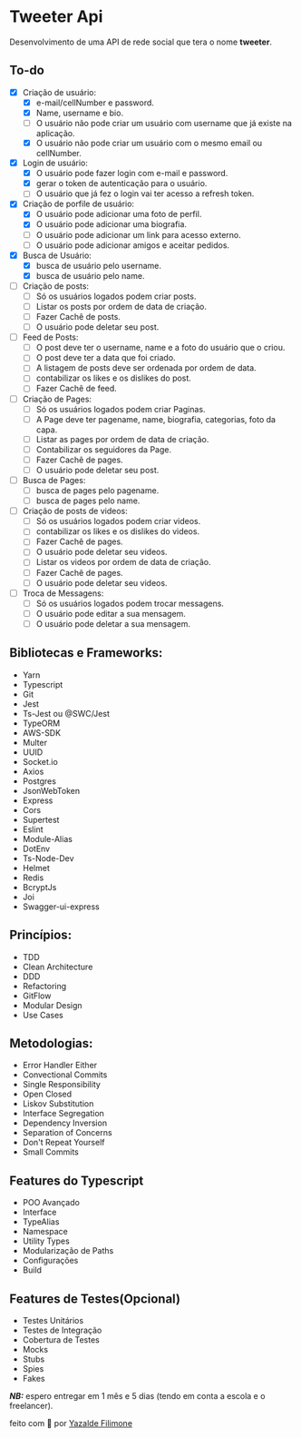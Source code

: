 # Tweeter Api

Desenvolvimento de uma  API de rede social que tera o nome **tweeter**.

## To-do

- [x] Criação de usuário:
  - [x] e-mail/cellNumber e password.
  - [x] Name, username e bio.
  - [ ] O usuário não pode criar um usuário com username que já existe na aplicação.
  - [x] O usuário não pode criar um usuário com o mesmo email ou cellNumber.
- [x] Login de usuário:
  - [x] O usuário pode fazer login com e-mail e password.
  - [x] gerar o token de autenticação para o usuário.
  - [ ] O usuário que já fez o login vai ter acesso a refresh token.
- [x] Criação de porfile de usuário:
  - [x] O usuário pode adicionar uma foto de perfil.
  - [x] O usuário pode adicionar uma biografia.
  - [ ] O usuário pode adicionar um link para acesso externo.
  - [ ] O usuário pode adicionar amigos e aceitar pedidos.
- [x] Busca de Usuário:
  - [x] busca de usuário pelo username.
  - [x] busca de usuário pelo name.
- [ ] Criação de posts:
  - [ ] Só os usuários logados podem criar posts.
  - [ ] Listar os posts por ordem de data de criação.
  - [ ] Fazer Cachê de posts.
  - [ ] O usuário pode deletar seu post.
- [ ] Feed de Posts:
  - [ ] O post deve ter o username, name e a foto do usuário que o criou.
  - [ ] O post deve ter a data que foi criado.
  - [ ] A listagem de posts deve ser ordenada por ordem de data.
  - [ ] contabilizar os likes e os dislikes do post.
  - [ ] Fazer Cachê de feed.
- [ ] Criação de Pages:
  - [ ] Só os usuários logados podem criar Paginas.
  - [ ] A Page deve ter pagename, name, biografia, categorias, foto da capa.
  - [ ] Listar as pages por ordem de data de criação.
  - [ ] Contabilizar os seguidores da Page.
  - [ ] Fazer Cachê de pages.
  - [ ] O usuário pode deletar seu post.
- [ ] Busca de Pages:
  - [ ] busca de pages pelo pagename.
  - [ ] busca de pages pelo name.
- [ ] Criação de posts de videos:
  - [ ] Só os usuários logados podem criar videos.
  - [ ] contabilizar os likes e os dislikes do videos.
  - [ ] Fazer Cachê de pages.
  - [ ] O usuário pode deletar seu videos.
  - [ ] Listar os videos por ordem de data de criação.
  - [ ] Fazer Cachê de pages.
  - [ ] O usuário pode deletar seu videos.
- [ ] Troca de Messagens:
  - [ ] Só os usuários logados podem trocar messagens.
  - [ ] O usuário pode editar a sua mensagem.
  - [ ] O usuário pode deletar a sua mensagem.

## Bibliotecas e Frameworks:

- Yarn
- Typescript
- Git
- Jest
- Ts-Jest ou @SWC/Jest
- TypeORM
- AWS-SDK
- Multer
- UUID
- Socket.io
- Axios
- Postgres
- JsonWebToken
- Express
- Cors
- Supertest
- Eslint
- Module-Alias
- DotEnv
- Ts-Node-Dev
- Helmet
- Redis
- BcryptJs
- Joi
- Swagger-ui-express

## Princípios:

- TDD
- Clean Architecture
- DDD
- Refactoring
- GitFlow
- Modular Design
- Use Cases

## Metodologias:

- Error Handler Either
- Convectional Commits
- Single Responsibility
- Open Closed
- Liskov Substitution
- Interface Segregation
- Dependency Inversion
- Separation of Concerns
- Don't Repeat Yourself
- Small Commits

## Features do Typescript

- POO Avançado
- Interface
- TypeAlias
- Namespace
- Utility Types
- Modularização de Paths
- Configurações
- Build

## Features de Testes(Opcional)

- Testes Unitários
- Testes de Integração
- Cobertura de Testes
- Mocks
- Stubs
- Spies
- Fakes

**_NB:_** espero entregar em 1 mês e 5 dias (tendo em conta a escola e o freelancer).

feito com 💙 por [Yazalde Filimone](https://github.com/yazaldefilimonepinto)
